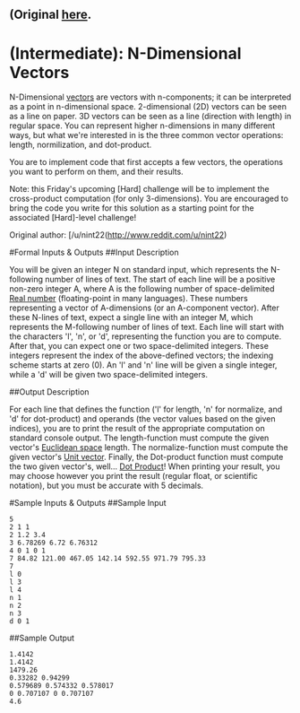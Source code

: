 (Original [here](http://www.reddit.com/r/dailyprogrammer/comments/1hzq9y/071013_challenge_129_intermediate_ndimensional/).
-----

(Intermediate): N-Dimensional Vectors
==========================================

N-Dimensional [vectors](http://en.wikipedia.org/wiki/Euclidean_vector) are vectors with n-components; it can be interpreted as a point in n-dimensional space. 2-dimensional (2D) vectors can be seen as a line on paper. 3D vectors can be seen as a line (direction with length) in regular space. You can represent higher n-dimensions in many different ways, but what we're interested in is the three common vector operations: length, normilization, and dot-product.

You are to implement code that first accepts a few vectors, the operations you want to perform on them, and their results.

Note: this Friday's upcoming [Hard] challenge will be to implement the cross-product computation (for only 3-dimensions). You are encouraged to bring the code you write for this solution as a starting point for the associated [Hard]-level challenge!

Original author: [/u/nint22(http://www.reddit.com/u/nint22)


#Formal Inputs & Outputs
##Input Description

You will be given an integer N on standard input, which represents the N-following number of lines of text. The start of each line will be a positive non-zero integer A, where A is the following number of space-delimited [Real number](http://en.wikipedia.org/wiki/Real_number) (floating-point in many languages). These numbers representing a vector of A-dimensions (or an A-component vector). After these N-lines of text, expect a single line with an integer M, which represents the M-following number of lines of text. Each line will start with the characters 'l', 'n', or 'd', representing the function you are to compute. After that, you can expect one or two space-delimited integers. These integers represent the index of the above-defined vectors; the indexing scheme starts at zero (0). An 'l' and 'n' line will be given a single integer, while a 'd' will be given two space-delimited integers.

##Output Description

For each line that defines the function ('l' for length, 'n' for normalize, and 'd' for dot-product) and operands (the vector values based on the given indices), you are to print the result of the appropriate computation on standard console output. The length-function must compute the given vector's [Euclidean space](http://en.wikipedia.org/wiki/Euclidean_space#Distance) length. The normalize-function must compute the given vector's [Unit vector](http://en.wikipedia.org/wiki/Unit_vector). Finally, the Dot-product function must compute the two given vector's, well... [Dot Product](http://en.wikipedia.org/wiki/Dot_product)! When printing your result, you may choose however you print the result (regular float, or scientific notation), but you must be accurate with 5 decimals.


#Sample Inputs & Outputs
##Sample Input

```
5
2 1 1
2 1.2 3.4
3 6.78269 6.72 6.76312
4 0 1 0 1
7 84.82 121.00 467.05 142.14 592.55 971.79 795.33
7
l 0
l 3
l 4
n 1
n 2
n 3
d 0 1
```

##Sample Output

```
1.4142
1.4142
1479.26
0.33282 0.94299
0.579689 0.574332 0.578017
0 0.707107 0 0.707107
4.6
```
